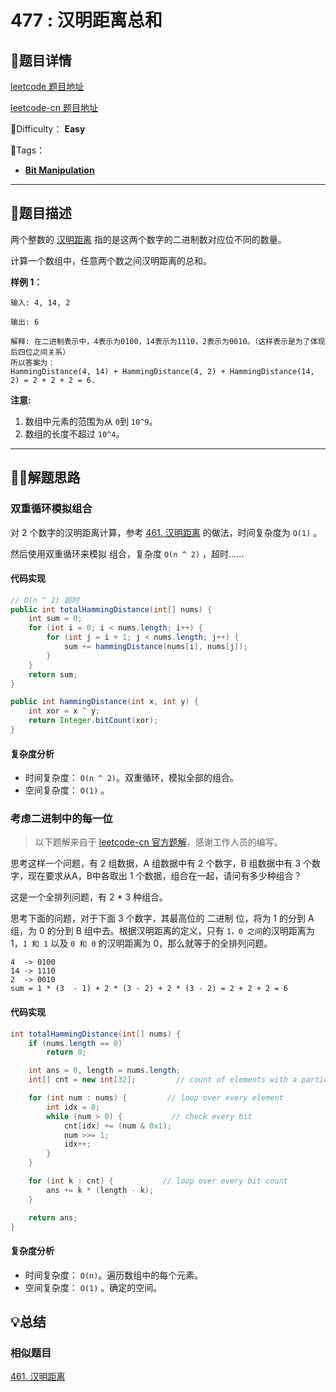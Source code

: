 # 477 : 汉明距离总和

## 📌题目详情

[leetcode 题目地址](https://leetcode.com/problems/total-hamming-distance/)

[leetcode-cn 题目地址](https://leetcode-cn.com/problems/total-hamming-distance/)

📗Difficulty： **Easy**	

🎯Tags：

+ **[Bit Manipulation](https://leetcode-cn.com/tag/bit-manipulation/)** 



---

## 📃题目描述

两个整数的 [汉明距离](https://baike.baidu.com/item/汉明距离/475174?fr=aladdin) 指的是这两个数字的二进制数对应位不同的数量。

计算一个数组中，任意两个数之间汉明距离的总和。



**样例 1：**

```
输入: 4, 14, 2

输出: 6

解释: 在二进制表示中，4表示为0100，14表示为1110，2表示为0010。（这样表示是为了体现后四位之间关系）
所以答案为：
HammingDistance(4, 14) + HammingDistance(4, 2) + HammingDistance(14, 2) = 2 + 2 + 2 = 6.
```



**注意:**

1. 数组中元素的范围为从 `0`到 `10^9`。
2. 数组的长度不超过 `10^4`。

****

## 🏹🎯解题思路

### 双重循环模拟组合

对 2 个数字的汉明距离计算，参考 [461. 汉明距离](https://leetcode-cn.com/problems/hamming-distance/) 的做法，时间复杂度为 `O(1)` 。

然后使用双重循环来模拟 组合，复杂度 `O(n ^ 2)` ，超时……



#### 代码实现

```java
// O(n ^ 2) 超时
public int totalHammingDistance(int[] nums) {
    int sum = 0;
    for (int i = 0; i < nums.length; i++) {
        for (int j = i + 1; j < nums.length; j++) {
            sum += hammingDistance(nums[i], nums[j]);
        }
    }
    return sum;
}

public int hammingDistance(int x, int y) {
    int xor = x ^ y;
    return Integer.bitCount(xor);
}
```



#### 复杂度分析

+ 时间复杂度： `O(n ^ 2)`。双重循环，模拟全部的组合。
+ 空间复杂度： `O(1)` 。



### 考虑二进制中的每一位

> 以下题解来自于 [leetcode-cn 官方题解](https://leetcode-cn.com/problems/total-hamming-distance/solution/yi-ming-ju-chi-zong-he-by-leetcode/)，感谢工作人员的编写。

思考这样一个问题，有 2 组数据，A 组数据中有 2 个数字，B 组数据中有 3 个数字，现在要求从A，B中各取出 1 个数据，组合在一起，请问有多少种组合？

这是一个全排列问题，有 2 * 3 种组合。

思考下面的问题，对于下面 3 个数字，其最高位的 二进制 位，将为 1 的分到 A 组，为 0 的分到 B 组中去。根据汉明距离的定义，只有 `1，0 之间`的汉明距离为 1，`1 和 1` 以及 `0 和 0` 的汉明距离为 0，那么就等于的全排列问题。

```
4  -> 0100
14 -> 1110
2  -> 0010
sum = 1 * (3  - 1) + 2 * (3 - 2) + 2 * (3 - 2) = 2 + 2 + 2 = 6
```



#### 代码实现

```java
int totalHammingDistance(int[] nums) {
    if (nums.length == 0)
        return 0;

    int ans = 0, length = nums.length;
    int[] cnt = new int[32];         // count of elements with a particular bit ON

    for (int num : nums) {         // loop over every element
        int idx = 0;
        while (num > 0) {           // check every bit
            cnt[idx] += (num & 0x1);
            num >>= 1;
            idx++;
        }
    }

    for (int k : cnt) {           // loop over every bit count
        ans += k * (length - k);
    }

    return ans;
}
```



#### 复杂度分析

+ 时间复杂度： `O(n)`。遍历数组中的每个元素。
+ 空间复杂度： `O(1)` 。确定的空间。

## 💡总结

### 相似题目

[461. 汉明距离](https://leetcode-cn.com/problems/hamming-distance/)

